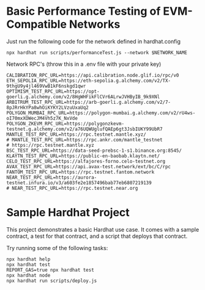 # Basic Performance Testing of EVM-Compatible Networks 

Just run the following code for the network defined in hardhat.config

```npx hardhat run scripts/performanceTest.js --network $NETWORK_NAME```


Network RPC's (throw this in a .env file with your private key)

```
CALIBRATION_RPC_URL=https://api.calibration.node.glif.io/rpc/v0
ETH_SEPOLIA_RPC_URL=https://eth-sepolia.g.alchemy.com/v2/TX-9thgU9y4jl469VwB1kF6nskgd1qwr
OPTIMISM_TEST_RPC_URL=https://opt-goerli.g.alchemy.com/v2/8HgWHFikFlCVr6ALrwJVHByIB_9k9XNl
ARBITRUM_TEST_RPC_URL=https://arb-goerli.g.alchemy.com/v2/7-8pJRrHkYPa8whOiKYKY2LVzuUxaUq2
POLYGON_MUMBAI_RPC_URL=https://polygon-mumbai.g.alchemy.com/v2/rU4ws-oI70mxXOWecJM4Vh5z7K_NxVde
POLYGON_ZKEVM_RPC_URL=https://polygonzkevm-testnet.g.alchemy.com/v2/a76UQWUglufQAEp6gt3JsbIUKY99UbR7
MANTLE_TEST_RPC_URL=https://rpc.testnet.mantle.xyz/
# MANTLE_TEST_RPC_URL=https://rpc.ankr.com/mantle_testnet
# https://rpc.testnet.mantle.xyz
BSC_TEST_RPC_URL=https://data-seed-prebsc-1-s1.binance.org:8545/
KLAYTN_TEST_RPC_URL=https://public-en-baobab.klaytn.net/
CELO_TEST_RPC_URL=https://alfajores-forno.celo-testnet.org
AVAX_TEST_RPC_URL=https://api.avax-test.network/ext/bc/C/rpc
FANTOM_TEST_RPC_URL=https://rpc.testnet.fantom.network
NEAR_TEST_RPC_URL=https://aurora-testnet.infura.io/v3/a603fe2e1857496bab77eb6807219139
# NEAR_TEST_RPC_URL=https://rpc.testnet.near.org
```


# Sample Hardhat Project

This project demonstrates a basic Hardhat use case. It comes with a sample contract, a test for that contract, and a script that deploys that contract.

Try running some of the following tasks:

```shell
npx hardhat help
npx hardhat test
REPORT_GAS=true npx hardhat test
npx hardhat node
npx hardhat run scripts/deploy.js
```
